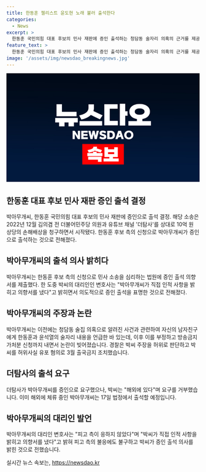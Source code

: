 ```yaml
---
title: 한동훈 첼리스트 윤도현 노래 불러 출석한다
categories:
  - News
excerpt: >
  한동훈 국민의힘 대표 후보의 민사 재판에 증인 출석하는 청담동 술자리 의혹의 근거를 제공한 첼리스트 박아무개씨. 박씨의 증언을 통해 김의겸 더불어민주당 의원과 유튜브 채널 더탐사에 대한 10억 원대 소송 관련한 논란이 증폭되고 있다. 이에 박씨는 피고 측의 출석 요구에 응하고 17일 재판에 출석할 예정이며, 더탐사는 출석 거부를 밝힌 바 있다. 그동안 박씨의 증언을 바탕으로 일어난 의혹이 있었지만, 최근에는 박씨의 주장에 대한 의문이 제기되고 있다.
feature_text: >
  한동훈 국민의힘 대표 후보의 민사 재판에 증인 출석하는 청담동 술자리 의혹의 근거를 제공한 첼리스트 박아무개씨. 박씨의 증언을 통해 김의겸 더불어민주당 의원과 유튜브 채널 더탐사에 대한 10억 원대 소송 관련한 논란이 증폭되고 있다. 이에 박씨는 피고 측의 출석 요구에 응하고 17일 재판에 출석할 예정이며, 더탐사는 출석 거부를 밝힌 바 있다. 그동안 박씨의 증언을 바탕으로 일어난 의혹이 있었지만, 최근에는 박씨의 주장에 대한 의문이 제기되고 있다.
image: '/assets/img/newsdao_breakingnews.jpg'
---
```


<p><img src="/assets/img/newsdao_breakingnews.jpg" alt="firstkoreanews 속보" /></p>

<h2 data-ke-size="size26">한동훈 대표 후보 민사 재판 증인 출석 결정</h2>

<p data-ke-size="size16">박아무개씨, 한동훈 국민의힘 대표 후보의 민사 재판에 증인으로 출석 결정. 해당 소송은 2022년 12월 김의겸 전 더불어민주당 의원과 유튜브 채널 '더탐사'를 상대로 10억 원 상당의 손해배상을 청구하면서 시작됐다. 한동훈 후보 측의 신청으로 박아무개씨가 증인으로 출석하는 것으로 전해졌다.</p>

<h2 data-ke-size="size26">박아무개씨의 출석 의사 밝히다</h2>

<p data-ke-size="size16">박아무개씨는 한동훈 후보 측의 신청으로 민사 소송을 심리하는 법원에 증인 출석 의향서를 제출했다. 한 도중 박씨의 대리인인 변호사는 "박아무개씨가 직접 인적 사항을 밝히고 의향서를 냈다"고 밝히면서 의도적으로 증인 출석을 표명한 것으로 전해졌다.</p>

<h2 data-ke-size="size26">박아무개씨의 주장과 논란</h2>

<p data-ke-size="size16">박아무개씨는 이전에는 청담동 술집 의혹으로 알려진 사건과 관련하여 자신의 남자친구에게 한동훈과 윤석열의 술자리 내용을 언급한 바 있는데, 이후 이를 부정하고 방송금지 가처분 신청까지 내면서 논란이 빚어졌습니다. 경찰은 박씨 주장을 허위로 판단하고 박씨를 허위사실 유포 혐의로 3월 출국금지 조치했습니다.</p>

<h2 data-ke-size="size26">더탐사의 출석 요구</h2>

<p data-ke-size="size16">더탐사가 박아무개씨를 증인으로 요구했으나, 박씨는 "해외에 있다"며 요구를 거부했습니다. 이미 해외에 체류 중인 박아무개씨는 17일 법정에서 출석할 예정입니다.</p>

<h2 data-ke-size="size26">박아무개씨의 대리인 발언</h2>

<p data-ke-size="size16">박아무개씨의 대리인 변호사는 "피고 측이 응하지 않았다"며 "박씨가 직접 인적 사항을 밝히고 의향서를 냈다"고 밝혀 피고 측의 불응에도 불구하고 박씨가 증인 출석 의사를 밝힌 것으로 전했습니다.</p>
실시간 뉴스 속보는, <a href="https://newsdao.kr" rel="dofollow">https://newsdao.kr</a>


